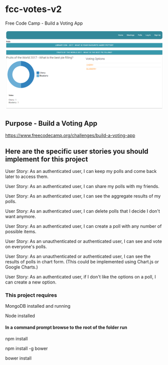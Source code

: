 

# fcc-votes-v2
Free Code Camp - Build a Voting App

![fcc-votes-v2 on GitHub](docs/screenshot-01.png)


## Purpose - Build a Voting App
https://www.freecodecamp.org/challenges/build-a-voting-app


## Here are the specific user stories you should implement for this project

User Story: As an authenticated user, I can keep my polls and come back later to access them.

User Story: As an authenticated user, I can share my polls with my friends.

User Story: As an authenticated user, I can see the aggregate results of my polls.

User Story: As an authenticated user, I can delete polls that I decide I don't want anymore.

User Story: As an authenticated user, I can create a poll with any number of possible items.

User Story: As an unauthenticated or authenticated user, I can see and vote on everyone's polls.

User Story: As an unauthenticated or authenticated user, I can see the results of polls in chart form. (This could be implemented using Chart.js or Google Charts.)

User Story: As an authenticated user, if I don't like the options on a poll, I can create a new option.

### This project requires
MongoDB installed and running

Node installed


#### In a command prompt browse to the root of the folder run 

npm install

npm install -g bower

bower install
